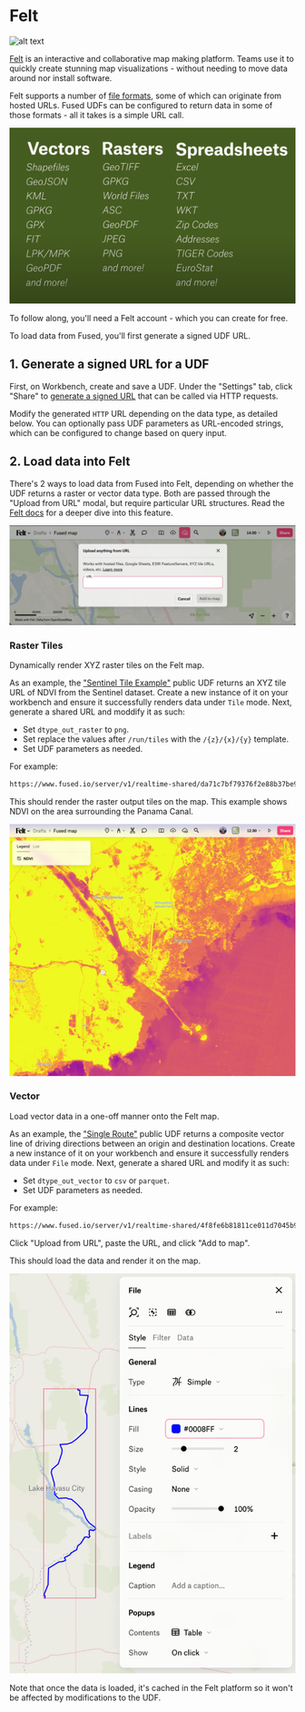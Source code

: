# Felt

![alt text](https://fused-magic.s3.us-west-2.amazonaws.com/docs_assets/gifs/felt_fused.gif)

[Felt](https://felt.com/) is an interactive and collaborative map making platform. Teams use it to quickly create stunning map visualizations - without needing to move data around nor install software. 

Felt supports a number of [file formats](https://www.youtube.com/watch?v=zgadqdMMYp0&ab_channel=Felt), some of which can originate from hosted URLs. Fused UDFs can be configured to return data in some of those formats - all it takes is a simple URL call.

![alt text](image-3.png)

To follow along, you'll need a Felt account - which you can create for free.

To load data from Fused, you'll first generate a signed UDF URL.

## 1. Generate a signed URL for a UDF

First, on Workbench, create and save a UDF. Under the "Settings" tab, click "Share" to [generate a signed URL](/basics/utilities/#generate-endpoints-with-workbench) that can be called via HTTP requests. 

Modify the generated `HTTP` URL depending on the data type, as detailed below. You can optionally pass UDF parameters as URL-encoded strings, which can be configured to change based on query input.

## 2. Load data into Felt

There's 2 ways to load data from Fused into Felt, depending on whether the UDF returns a raster or vector data type. Both are passed through the "Upload from URL" modal, but require particular URL structures. Read the [Felt docs](https://feltmaps.notion.site/Upload-Anything-b26d739e80184127872faa923b55d232#3e37f06bc38c4971b435fbff2f4da6cb) for a deeper dive into this feature.

![alt text](image.png)

### Raster Tiles

Dynamically render XYZ raster tiles on the Felt map.

As an example, the ["Sentinel Tile Example"](https://github.com/fusedio/udfs/tree/main/public/Sentinel_Tile_Example) public UDF returns an XYZ tile URL of NDVI from the Sentinel dataset. Create a new instance of it on your workbench and ensure it successfully renders data under `Tile` mode. Next, generate a shared URL and moddify it as such:

- Set `dtype_out_raster` to `png`.
- Set replace the values after `/run/tiles` with the `/{z}/{x}/{y}` template.
- Set UDF parameters as needed.

For example:


```bash
https://www.fused.io/server/v1/realtime-shared/da71c7bf79376f2e88b37be9ecd2679f2e40a5b79f9b0f2c75e7ea9a3f0c5171/run/tiles/{z}/{x}/{y}?dtype_out_raster=png
```

This should render the raster output tiles on the map. This example shows NDVI on the area surrounding the Panama Canal.

![alt text](image-2.png)

### Vector

Load vector data in a one-off manner onto the Felt map.

As an example, the ["Single Route"](https://github.com/fusedio/udfs/tree/main/public/single_route) public UDF returns a composite vector line of driving directions between an origin and destination locations. Create a new instance of it on your workbench and ensure it successfully renders data under `File` mode. Next, generate a shared URL and modify it as such:

- Set `dtype_out_vector` to `csv` or `parquet`.
- Set UDF parameters as needed.

For example:
```bash
https://www.fused.io/server/v1/realtime-shared/4f8fe6b81811ce011d7045b9fffbcfb43663637a4c626955821566fe62e6fb57/run/file?dtype_out_vector=csv&lat_start=35.0154145&lng_start=-114.2253804&lat_end=33.9422&lng_end=-114.4036
```


Click "Upload from URL", paste the URL, and click "Add to map".



This should load the data and render it on the map.

![alt text](image-1.png)

Note that once the data is loaded, it's cached in the Felt platform so it won't be affected by modifications to the UDF.



